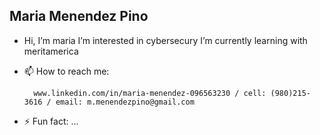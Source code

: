 ## Maria Menendez Pino
-  Hi, I’m maria I’m interested in cybersecury  I’m currently learning with meritamerica
- 📫 How to reach me:
  
        www.linkedin.com/in/maria-menendez-096563230 / cell: (980)215-3616 / email: m.menendezpino@gmail.com
        


- ⚡ Fun fact: ...



<!---
lilmaria10/lilmaria10 is a ✨ special ✨ repository because its `README.md` (this file) appears on your GitHub profile.
You can click the Preview link to take a look at your changes.
--->
